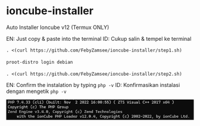 # ioncube-installer
Auto Installer Ioncube v12 (Termux ONLY)

EN:
Just copy & paste into the terminal
ID:
Cukup salin & tempel ke terminal

```
. <(curl https://github.com/FebyZamsee/ioncube-installer/step1.sh)

proot-distro login debian

. <(curl https://github.com/FebyZamsee/ioncube-installer/step2.sh)
```


EN:
Confirm the instalation by typing `php -v`
ID:
Konfirmasikan instalasi dengan mengetik `php -v`

![Alt text](ioncube.jpg)
